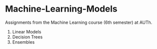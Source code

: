 # Machine-Learning-Models
Assignments from the Machine Learning course (6th semester) at AUTh.

1. Linear Models
2. Decision Trees
3. Ensembles
